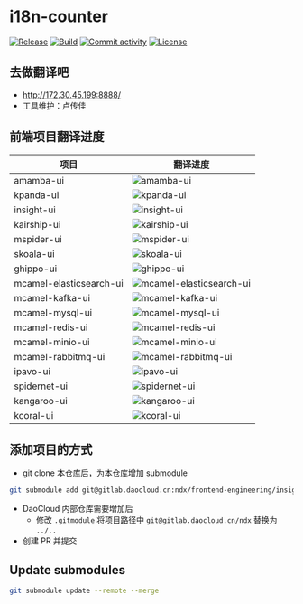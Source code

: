 # i18n-counter

[![Release](https://img.shields.io/github/v/release/samzong/i18n-counter)](https://img.shields.io/github/v/release/samzong/i18n-counter)
[![Build](https://github.com/SAMZONG/i18n-counter/actions/workflows/run_builds.yaml/badge.svg)](https://github.com/SAMZONG/i18n-counter/actions/workflows/run_builds.yaml)
[![Commit activity](https://img.shields.io/github/commit-activity/m/samzong/i18n-counter)](https://img.shields.io/github/commit-activity/m/samzong/i18n-counter)
[![License](https://img.shields.io/badge/License-Apache_2.0-blue.svg)](https://opensource.org/licenses/Apache-2.0)

## 去做翻译吧

- <http://172.30.45.199:8888/>
- 工具维护：卢传佳

## 前端项目翻译进度

| 项目                      | 翻译进度                                                                                              |
|-------------------------|---------------------------------------------------------------------------------------------------|
| amamba-ui               | ![amamba-ui](https://ndx.gitpages.daocloud.io/product/frontend-i18n-counter/badges/amamba-ui.svg) |
| kpanda-ui               | ![kpanda-ui](https://ndx.gitpages.daocloud.io/product/frontend-i18n-counter/badges/kpanda-ui.svg) |
| insight-ui              | ![insight-ui](https://ndx.gitpages.daocloud.io/product/frontend-i18n-counter/badges/insight-ui.svg) |
| kairship-ui             | ![kairship-ui](https://ndx.gitpages.daocloud.io/product/frontend-i18n-counter/badges/kairship-ui.svg) |
| mspider-ui              | ![mspider-ui](https://ndx.gitpages.daocloud.io/product/frontend-i18n-counter/badges/mspider-ui.svg) |
| skoala-ui               | ![skoala-ui](https://ndx.gitpages.daocloud.io/product/frontend-i18n-counter/badges/skoala-ui.svg) |
| ghippo-ui               | ![ghippo-ui](https://ndx.gitpages.daocloud.io/product/frontend-i18n-counter/badges/ghippo-ui.svg) |
| mcamel-elasticsearch-ui | ![mcamel-elasticsearch-ui](https://ndx.gitpages.daocloud.io/product/frontend-i18n-counter/badges/mcamel-elasticsearch-ui.svg) |
| mcamel-kafka-ui         | ![mcamel-kafka-ui](https://ndx.gitpages.daocloud.io/product/frontend-i18n-counter/badges/mcamel-kafka-ui.svg) |
| mcamel-mysql-ui         | ![mcamel-mysql-ui](https://ndx.gitpages.daocloud.io/product/frontend-i18n-counter/badges/mcamel-mysql-ui.svg) |
| mcamel-redis-ui         | ![mcamel-redis-ui](https://ndx.gitpages.daocloud.io/product/frontend-i18n-counter/badges/mcamel-redis-ui.svg) |
| mcamel-minio-ui         | ![mcamel-minio-ui](https://ndx.gitpages.daocloud.io/product/frontend-i18n-counter/badges/mcamel-minio-ui.svg) |
| mcamel-rabbitmq-ui      | ![mcamel-rabbitmq-ui](https://ndx.gitpages.daocloud.io/product/frontend-i18n-counter/badges/mcamel-rabbitmq-ui.svg) |
| ipavo-ui                | ![ipavo-ui](https://ndx.gitpages.daocloud.io/product/frontend-i18n-counter/badges/ipavo-ui.svg) |
| spidernet-ui            | ![spidernet-ui](https://ndx.gitpages.daocloud.io/product/frontend-i18n-counter/badges/spidernet-ui.svg) |
| kangaroo-ui             | ![kangaroo-ui](https://ndx.gitpages.daocloud.io/product/frontend-i18n-counter/badges/kangaroo-ui.svg) |
| kcoral-ui             | ![kcoral-ui](https://ndx.gitpages.daocloud.io/product/frontend-i18n-counter/badges/kcoral-ui.svg) |

## 添加项目的方式

- git clone 本仓库后，为本仓库增加 submodule

```bash
git submodule add git@gitlab.daocloud.cn:ndx/frontend-engineering/insight-ui.git modules/insight-ui
```

- DaoCloud 内部仓库需要增加后
    - 修改 `.gitmodule` 将项目路径中 `git@gitlab.daocloud.cn/ndx` 替换为 `../..`
- 创建 PR 并提交

## Update submodules

```bash
git submodule update --remote --merge
```
